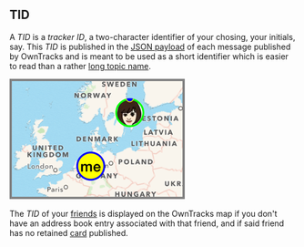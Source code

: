 ## TID

A _TID_ is a _tracker ID_, a two-character identifier of your chosing, your initials, say. This _TID_ is published in the [JSON payload](../tech/json.md) of each message published by OwnTracks and is meant to be used as a short identifier which is easier to read than a rather [long topic name](../guide/topics.md).

![TID](images/b-tid-map.png)

The _TID_ of your [friends](friends.md) is displayed on the OwnTracks map if you don't have an address book entry associated with that friend, and if said friend has no retained [card](card.md) published.



